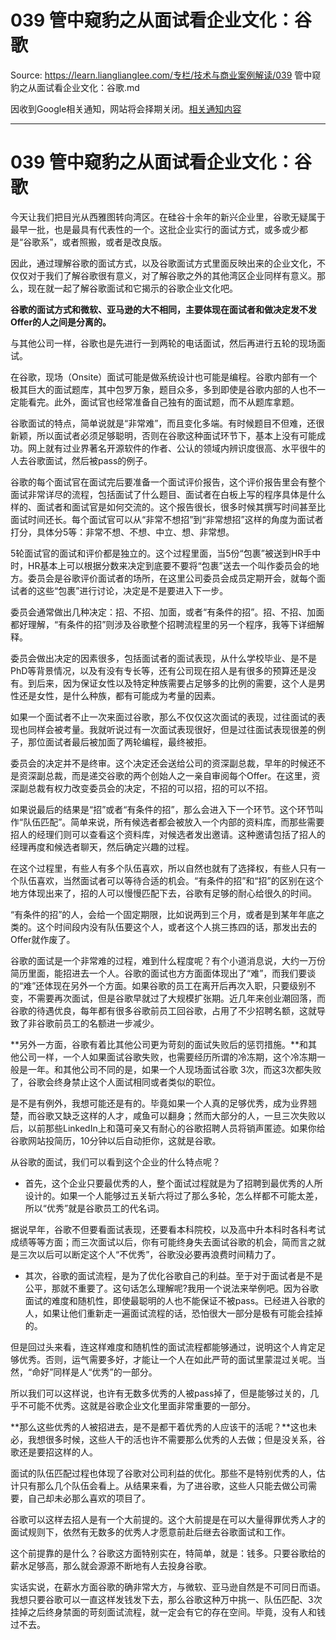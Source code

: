 # 039 管中窥豹之从面试看企业文化：谷歌 

Source: https://learn.lianglianglee.com/专栏/技术与商业案例解读/039 管中窥豹之从面试看企业文化：谷歌.md

因收到Google相关通知，网站将会择期关闭。[相关通知内容](https://lumendatabase.org/notices/44265620)

---

# 039 管中窥豹之从面试看企业文化：谷歌

今天让我们把目光从西雅图转向湾区。在硅谷十余年的新兴企业里，谷歌无疑属于最早一批，也是最具有代表性的一个。这批企业实行的面试方式，或多或少都是“谷歌系”，或者照搬，或者是改良版。

因此，通过理解谷歌的面试方式，以及谷歌面试方式里面反映出来的企业文化，不仅仅对于我们了解谷歌很有意义，对了解谷歌之外的其他湾区企业同样有意义。那么，现在就一起了解谷歌面试和它揭示的谷歌企业文化吧。

**谷歌的面试方式和微软、亚马逊的大不相同，主要体现在面试者和做决定发不发Offer的人之间是分离的。**

与其他公司一样，谷歌也是先进行一到两轮的电话面试，然后再进行五轮的现场面试。

在谷歌，现场（Onsite）面试可能是做系统设计也可能是编程。谷歌内部有一个极其巨大的面试题库，其中包罗万象，题目众多，多到即使是谷歌内部的人也不一定能看完。此外，面试官也经常准备自己独有的面试题，而不从题库拿题。

谷歌面试的特点，简单说就是“非常难”，而且变化多端。有时候题目不但难，还很新颖，所以面试者必须足够聪明，否则在谷歌这种面试环节下，基本上没有可能成功。网上就有过业界著名开源软件的作者、公认的领域内辨识度很高、水平很牛的人去谷歌面试，然后被pass的例子。

谷歌的每个面试官在面试完后要准备一个面试评价报告，这个评价报告里会有整个面试非常详尽的流程，包括面试了什么题目、面试者在白板上写的程序具体是什么样的、面试者和面试官是如何交流的。这个报告很长，很多时候其撰写时间甚至比面试时间还长。每个面试官可以从“非常不想招”到“非常想招”这样的角度为面试者打分，具体分5等：非常不想、不想、中立、想、非常想。

5轮面试官的面试和评价都是独立的。这个过程里面，当5份“包裹”被送到HR手中时，HR基本上可以根据分数来决定到底要不要将“包裹”送去一个叫作委员会的地方。委员会是谷歌评价面试者的场所，在这里公司委员会成员定期开会，就每个面试者的这些“包裹”进行讨论，决定是不是要进入下一步。

委员会通常做出几种决定：招、不招、加面，或者“有条件的招”。招、不招、加面都好理解，“有条件的招”则涉及谷歌整个招聘流程里的另一个程序，我等下详细解释。

委员会做出决定的因素很多，包括面试者的面试表现，从什么学校毕业、是不是PhD等背景情况，以及有没有专长等，还有公司现在招人是有很多的预算还是没有。到后来，因为保证女性以及特定种族需要占足够多的比例的需要，这个人是男性还是女性，是什么种族，都有可能成为考量的因素。

如果一个面试者不止一次来面过谷歌，那么不仅仅这次面试的表现，过往面试的表现也同样会被考量。我就听说过有一次面试表现很好，但是过往面试表现很差的例子，那位面试者最后被加面了两轮编程，最终被拒。

委员会的决定并不是终审。这个决定还会送给公司的资深副总裁，早年的时候还不是资深副总裁，而是递交谷歌的两个创始人之一亲自审阅每个Offer。在这里，资深副总裁有权力改变委员会的决定，不招的可以招，招的可以不招。

如果说最后的结果是“招”或者“有条件的招”，那么会进入下一个环节。这个环节叫作“队伍匹配”。简单来说，所有候选者都会被放入一个内部的资料库，而那些需要招人的经理们则可以查看这个资料库，对候选者发出邀请。这种邀请包括了招人的经理再度和候选者聊天，然后确定兴趣的过程。

在这个过程里，有些人有多个队伍喜欢，所以自然也就有了选择权，有些人只有一个队伍喜欢，当然面试者可以等待合适的机会。“有条件的招”和“招”的区别在这个地方体现出来了，招的人可以慢慢匹配下去，谷歌有足够的耐心给很久的时间。

“有条件的招”的人，会给一个固定期限，比如说两到三个月，或者是到某年年底之类的。这个时间段内没有队伍要这个人，或者这个人挑三拣四的话，那发出去的Offer就作废了。

谷歌的面试是一个非常难的过程，难到什么程度呢？有个小道消息说，大约一万份简历里面，能招进去一个人。谷歌的面试也方方面面体现出了“难”，而我们要谈的“难”还体现在另外一个方面。如果谷歌的员工在离开后再次入职，只要级别不变，不需要再次面试，但是谷歌早就过了大规模扩张期。近几年来创业潮回落，而谷歌的待遇优良，每年都有很多谷歌前员工回谷歌，占用了不少招聘名额，这就导致了非谷歌前员工的名额进一步减少。

**另外一方面，谷歌有着比其他公司更为苛刻的面试失败后的惩罚措施。**和其他公司一样，一个人如果面试谷歌失败，也需要经历所谓的冷冻期，这个冷冻期一般是一年。和其他公司不同的是，如果一个人现场面试谷歌 3次，而这3次都失败了，谷歌会终身禁止这个人面试相同或者类似的职位。

是不是有例外，我想可能还是有的。毕竟如果一个人真的足够优秀，成为业界翘楚，而谷歌又缺乏这样的人才，咸鱼可以翻身；然而大部分的人，一旦三次失败以后，以前那些LinkedIn上和蔼可亲又有耐心的谷歌招聘人员将销声匿迹。如果你给谷歌网站投简历，10分钟以后自动拒你，这就是谷歌。

从谷歌的面试，我们可以看到这个企业的什么特点呢？

* 首先，这个企业只要最优秀的人，整个面试过程就是为了招聘到最优秀的人所设计的。如果一个人能够过五关斩六将过了那么多轮，怎么样都不可能太差，所以“优秀”就是谷歌员工的代名词。

据说早年，谷歌不但要看面试表现，还要看本科院校，以及高中升本科时各科考试成绩等等方面；而三次面试以后，你有可能终身失去面试谷歌的机会，简而言之就是三次以后可以断定这个人“不优秀”，谷歌没必要再浪费时间精力了。

* 其次，谷歌的面试流程，是为了优化谷歌自己的利益。至于对于面试者是不是公平，那就不重要了。这句话怎么理解呢?我用一个说法来举例吧。因为谷歌面试的难度和随机性，即使最聪明的人也不能保证不被pass。已经进入谷歌的人，如果让他们重新走一遍面试流程的话，恐怕很大一部分是极有可能会挂掉的。

但是回过头来看，连这样难度和随机性的面试流程都能够通过，说明这个人肯定足够优秀。否则，运气需要多好，才能让一个人在如此严苛的面试里蒙混过关呢。当然，“命好”同样是人“优秀”的一部分。

所以我们可以这样说，也许有无数多优秀的人被pass掉了，但是能够过关的，几乎不可能不优秀。这就是谷歌企业文化里面非常重要的一部分。

**那么这些优秀的人被招进去，是不是都干着优秀的人应该干的活呢？**这也未必，我想很多时候，这些人干的活也许不需要那么优秀的人去做；但是没关系，谷歌还是要招这样的人。

面试的队伍匹配过程也体现了谷歌对公司利益的优化。那些不是特别优秀的人，估计只有那么几个队伍会看上。从结果来看，为了进谷歌，这些人只能去做公司需要，自己却未必那么喜欢的项目了。

谷歌可以这样去招人是有一个大前提的。这个大前提是在可以大量得罪优秀人才的面试规则下，依然有无数多的优秀人才愿意前赴后继去谷歌面试和工作。

这个前提靠的是什么？谷歌这方面特别实在，特简单，就是：钱多。只要谷歌给的薪水足够高，那么就会源源不断地有人去投身谷歌。

实话实说，在薪水方面谷歌的确非常大方，与微软、亚马逊自然是不可同日而语。我想只要谷歌可以一直这样发钱发下去，那么谷歌这种万中挑一、队伍匹配、3次挂掉之后终身禁面的苛刻面试流程，就一定会有它的存在空间。毕竟，没有人和钱过不去。